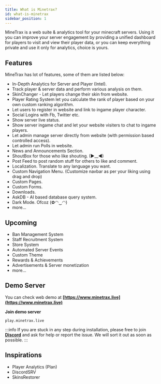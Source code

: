 ```yaml
---
title: What is Minetrax?
id: what-is-minetrax
sidebar_position: 1
---
```


MineTrax is a web suite & analytics tool for your minecraft servers. Using it you can improve your server engagement by providing a unified dashboard for players to visit and view their player data, or you can keep everything private and use it only for analytics, choice is yours.

## Features
MineTrax has lot of features, some of them are listed below:
 - In-Depth Analytics for Server and Player (Intel).
 - Track player & server data and perform various analysis on them.
 - SkinChanger - Let players change their skin from website.
 - Player Rating System let you calculate the rank of player based on your own custom ranking algorithm.
 - Let users to register in website and link to ingame player character.
 - Social Logins with Fb, Twitter etc.
 - Show server live status.
 - Show server ingame chat and let your website visiters to chat to ingame players.
 - Let admin manage server directly from website (with permission based controlled access).
 - Let admin run Polls in website.
 - News and Announcements Section.
 - ShoutBox for those who like shouting. (►__◄)
 - Post Feed to post random stuff for others to like and comment.
 - Localization. Translate to any language you want.
 - Custom Navigation Menu. (Customize navbar as per your liking using drag and drop)
 - Custom Pages.
 - Custom Forms.
 - Downloads.
 - AskDB - AI based database query system.
 - Dark Mode. Ofcoz (✿◠‿◠)
 - more...

## Upcoming
 - Ban Management System
 - Staff Recruitment System
 - Store System
 - Automated Server Events
 - Custom Theme
 - Rewards & Achievements
 - Advertisements & Server monetization
 - more...

## Demo Server
You can check web demo at **[https://www.minetrax.live](https://www.minetrax.live)**

**Join demo server**
```
play.minetrax.live
```

:::info
If you are stuck in any step during installation, please free to join **[Discord](https://discord.gg/Hzfj27k)** and ask for help or report the issue. We will sort it out as soon as possible.
:::

## Inspirations
 - Player Analytics (Plan)
 - DiscordSRV
 - SkinsRestorer
